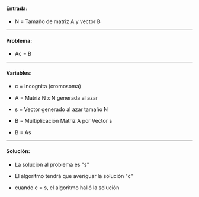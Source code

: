 #### Entrada:

- N = Tamaño de matriz A y vector B

---------

#### Problema:

- Ac = B

---------

#### Variables:

- c = Incognita (cromosoma)

- A = Matriz N x N generada al azar 

- s = Vector generado al azar tamaño N

- B = Multiplicación Matriz A por Vector s
- B = As

---------

#### Solución:

- La solucion al problema es "s"

- El algoritmo tendrá que averiguar la solución "c"

- cuando c = s, el algoritmo halló la solución


